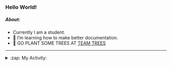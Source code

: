 ### Hello World!

##### About:
- Currently I am a student.
- 🌱 I’m learning how to make better documentation.
- 🌱 GO PLANT SOME TREES AT [TEAM TREES](https://teamtrees.org/)

---
<details>
  <summary>:zap: My Activity:</summary>
  
<!--START_SECTION:waka-->
![Code Time](http://img.shields.io/badge/Code%20Time-1%2C203%20hrs%2034%20mins-blue)

**I'm a Night 🦉** 

```text
🌞 Morning                1912 commits        ███░░░░░░░░░░░░░░░░░░░░░░   10.08 % 
🌆 Daytime                6441 commits        ████████░░░░░░░░░░░░░░░░░   33.95 % 
🌃 Evening                5456 commits        ███████░░░░░░░░░░░░░░░░░░   28.76 % 
🌙 Night                  5165 commits        ███████░░░░░░░░░░░░░░░░░░   27.22 % 
```
📅 **I'm Most Productive on Wednesday** 

```text
Monday                   2665 commits        ████░░░░░░░░░░░░░░░░░░░░░   14.05 % 
Tuesday                  2589 commits        ███░░░░░░░░░░░░░░░░░░░░░░   13.64 % 
Wednesday                4438 commits        ██████░░░░░░░░░░░░░░░░░░░   23.39 % 
Thursday                 2467 commits        ███░░░░░░░░░░░░░░░░░░░░░░   13.00 % 
Friday                   1993 commits        ███░░░░░░░░░░░░░░░░░░░░░░   10.50 % 
Saturday                 1650 commits        ██░░░░░░░░░░░░░░░░░░░░░░░   08.70 % 
Sunday                   3172 commits        ████░░░░░░░░░░░░░░░░░░░░░   16.72 % 
```


📊 **This Week I Spent My Time On** 

```text
🔥 Editors: 
VS Code                  2 hrs 31 mins       █████████████████████████   100.00 % 

🐱‍💻 Projects: 
givbacks-admin           1 hr 42 mins        █████████████████░░░░░░░░   68.08 % 
giveth-dapps-v2          40 mins             ███████░░░░░░░░░░░░░░░░░░   26.58 % 
file-utils               8 mins              █░░░░░░░░░░░░░░░░░░░░░░░░   05.34 % 
```


 Last Updated on 23/09/2023 04:10:25 UTC
<!--END_SECTION:waka-->
</details>
